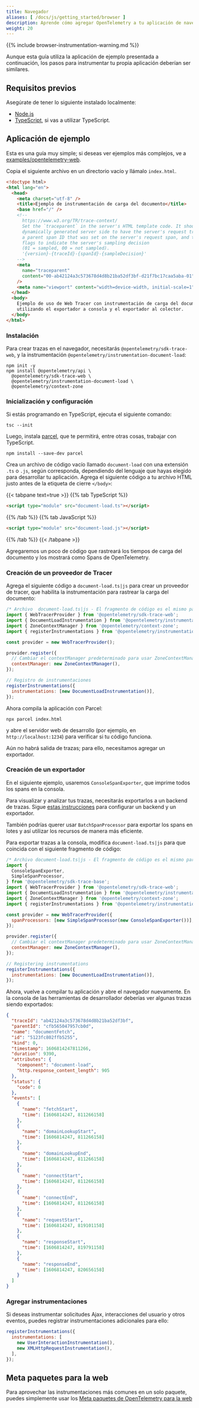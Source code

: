 ```yaml
---
title: Navegador
aliases: [ /docs/js/getting_started/browser ]
description: Aprende cómo agregar OpenTelemetry a tu aplicación de navegador.
weight: 20
---
```


{{% include browser-instrumentation-warning.md %}}

Aunque esta guía utiliza la aplicación de ejemplo presentada a continuación, los
pasos para instrumentar tu propia aplicación deberían ser similares.

## Requisitos previos

Asegúrate de tener lo siguiente instalado localmente:

- [Node.js](https://nodejs.org/en/download/)
- [TypeScript](https://www.typescriptlang.org/download), si vas a utilizar
  TypeScript.

## Aplicación de ejemplo

Esta es una guía muy simple; si deseas ver ejemplos más complejos, ve a
[examples/opentelemetry-web](https://github.com/open-telemetry/opentelemetry-js/tree/main/examples/opentelemetry-web).

Copia el siguiente archivo en un directorio vacío y llámalo `index.html`.

```html
<!doctype html>
<html lang="en">
  <head>
    <meta charset="utf-8" />
    <title>Ejemplo de instrumentación de carga del documento</title>
    <base href="/" />
    <!--
      https://www.w3.org/TR/trace-context/
      Set the `traceparent` in the server's HTML template code. It should be
      dynamically generated server side to have the server's request trace ID,
      a parent span ID that was set on the server's request span, and the trace
      flags to indicate the server's sampling decision
      (01 = sampled, 00 = not sampled).
      '{version}-{traceId}-{spanId}-{sampleDecision}'
    -->
    <meta
      name="traceparent"
      content="00-ab42124a3c573678d4d8b21ba52df3bf-d21f7bc17caa5aba-01"
    />
    <meta name="viewport" content="width=device-width, initial-scale=1" />
  </head>
  <body>
    Ejemplo de uso de Web Tracer con instrumentación de carga del documento,
    utilizando el exportador a consola y el exportador al colector.
  </body>
</html>
```

### Instalación

Para crear trazas en el navegador, necesitarás `@opentelemetry/sdk-trace-web`, y
la instrumentación `@opentelemetry/instrumentation-document-load`:

```shell
npm init -y
npm install @opentelemetry/api \
  @opentelemetry/sdk-trace-web \
  @opentelemetry/instrumentation-document-load \
  @opentelemetry/context-zone
```

### Inicialización y configuración

Si estás programando en TypeScript, ejecuta el siguiente comando:

```shell
tsc --init
```

Luego, instala [parcel](https://parceljs.org/), que te permitirá, entre otras
cosas, trabajar con TypeScript.

```shell
npm install --save-dev parcel
```

Crea un archivo de código vacío llamado `document-load` con una extensión `.ts`
o `.js`, según corresponda, dependiendo del lenguaje que hayas elegido para
desarrollar tu aplicación. Agrega el siguiente código a tu archivo HTML justo
antes de la etiqueta de cierre `</body>`:

{{< tabpane text=true >}} {{% tab TypeScript %}}

```html
<script type="module" src="document-load.ts"></script>
```

{{% /tab %}} {{% tab JavaScript %}}

```html
<script type="module" src="document-load.js"></script>
```

{{% /tab %}} {{< /tabpane >}}

Agregaremos un poco de código que rastreará los tiempos de carga del documento y
los mostrará como Spans de OpenTelemetry.

### Creación de un proveedor de Tracer

Agrega el siguiente código a `document-load.ts|js` para crear un proveedor de
tracer, que habilita la instrumentación para rastrear la carga del documento:

```js
/* Archivo  document-load.ts|js - El fragmento de código es el mismo para ambos lenguajes */
import { WebTracerProvider } from '@opentelemetry/sdk-trace-web';
import { DocumentLoadInstrumentation } from '@opentelemetry/instrumentation-document-load';
import { ZoneContextManager } from '@opentelemetry/context-zone';
import { registerInstrumentations } from '@opentelemetry/instrumentation';

const provider = new WebTracerProvider();

provider.register({
  // Cambiar el contextManager predeterminado para usar ZoneContextManager – admite operaciones asíncronas – opcional
  contextManager: new ZoneContextManager(),
});

// Registro de instrumentaciones
registerInstrumentations({
  instrumentations: [new DocumentLoadInstrumentation()],
});
```

Ahora compila la aplicación con Parcel:

```shell
npx parcel index.html
```

y abre el servidor web de desarrollo (por ejemplo, en `http://localhost:1234`)
para verificar si tu código funciona.

Aún no habrá salida de trazas; para ello, necesitamos agregar un exportador.

### Creación de un exportador

En el siguiente ejemplo, usaremos `ConsoleSpanExporter`, que imprime todos los
spans en la consola.

Para visualizar y analizar tus trazas, necesitarás exportarlos a un backend de
trazas. Sigue [estas instrucciones](../../exporters) para configurar un backend
y un exportador.

También podrías querer usar `BatchSpanProcessor` para exportar los spans en
lotes y así utilizar los recursos de manera más eficiente.

Para exportar trazas a la consola, modifica `document-load.ts|js` para que
coincida con el siguiente fragmento de código:

```js
/* Archivo document-load.ts|js - El fragmento de código es el mismo para ambos lenguajes */
import {
  ConsoleSpanExporter,
  SimpleSpanProcessor,
} from '@opentelemetry/sdk-trace-base';
import { WebTracerProvider } from '@opentelemetry/sdk-trace-web';
import { DocumentLoadInstrumentation } from '@opentelemetry/instrumentation-document-load';
import { ZoneContextManager } from '@opentelemetry/context-zone';
import { registerInstrumentations } from '@opentelemetry/instrumentation';

const provider = new WebTracerProvider({
  spanProcessors: [new SimpleSpanProcessor(new ConsoleSpanExporter())],
});

provider.register({
  // Cambiar el contextManager predeterminado para usar ZoneContextManager – admite operaciones asíncronas – opcional.
  contextManager: new ZoneContextManager(),
});

// Registering instrumentations
registerInstrumentations({
  instrumentations: [new DocumentLoadInstrumentation()],
});
```

Ahora, vuelve a compilar tu aplicación y abre el navegador nuevamente. En la
consola de las herramientas de desarrollador deberías ver algunas trazas siendo
exportados:

```json
{
  "traceId": "ab42124a3c573678d4d8b21ba52df3bf",
  "parentId": "cfb565047957cb0d",
  "name": "documentFetch",
  "id": "5123fc802ffb5255",
  "kind": 0,
  "timestamp": 1606814247811266,
  "duration": 9390,
  "attributes": {
    "component": "document-load",
    "http.response_content_length": 905
  },
  "status": {
    "code": 0
  },
  "events": [
    {
      "name": "fetchStart",
      "time": [1606814247, 811266158]
    },
    {
      "name": "domainLookupStart",
      "time": [1606814247, 811266158]
    },
    {
      "name": "domainLookupEnd",
      "time": [1606814247, 811266158]
    },
    {
      "name": "connectStart",
      "time": [1606814247, 811266158]
    },
    {
      "name": "connectEnd",
      "time": [1606814247, 811266158]
    },
    {
      "name": "requestStart",
      "time": [1606814247, 819101158]
    },
    {
      "name": "responseStart",
      "time": [1606814247, 819791158]
    },
    {
      "name": "responseEnd",
      "time": [1606814247, 820656158]
    }
  ]
}
```

### Agregar instrumentaciones

Si deseas instrumentar solicitudes Ajax, interacciones del usuario y otros
eventos, puedes registrar instrumentaciones adicionales para ello:

```javascript
registerInstrumentations({
  instrumentations: [
    new UserInteractionInstrumentation(),
    new XMLHttpRequestInstrumentation(),
  ],
});
```

## Meta paquetes para la web

Para aprovechar las instrumentaciones más comunes en un solo paquete, puedes
simplemente usar los
[Meta paquetes de OpenTelemetry para la web](https://www.npmjs.com/package/@opentelemetry/auto-instrumentations-web)
